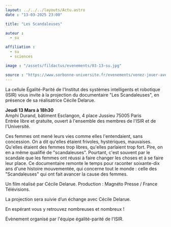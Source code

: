 ```yaml
---
layout: ../../../layouts/Actu.astro
date : "13-03-2025 23:00"

title: "Les Scandaleuses"

auteur :
  - su

affiliation :
  - su
  - sciences

image : "/assets/fildactus/evenements/03-13-su.jpg"

source : "https://www.sorbonne-universite.fr/evenements/venez-jouer-avec-la-mission-egalite"
---
```


La cellule Égalité-Parité de l'Institut des systèmes intelligents et robotique (ISIR) vous invite à la projection du documentaire "Les Scandaleuses", en présence de sa réalisatrice Cécile Delarue.

__Jeudi 13 Mars à 18h30__  
Amphi Durand, bâtiment Esclangon, 4 place Jussieu 75005 Paris  
Entrée libre et gratuite, ouvert à l'ensemble des membres de l'ISIR et de l'Université.

Ces femmes ont mené leurs vies comme elles l'entendaient, sans concession. On a dit qu'elles étaient frivoles, hystériques, mauvaises. Qu'elles étaient des femmes trop libres, qu'elles parlaient trop fort. Pire, on en a même qualifié de "scandaleuses". Pourtant, c'est souvent par le scandale que les femmes ont réussi à faire changer les choses et à se faire leur place. Ce documentaire remonte le temps pour raconter soixante-dix ans d'une histoire mouvementée, qui concerne tout le monde : celle des "Scandaleuses" qui ont fait avancer la cause des femmes.

Un film réalisé par Cécile Delarue. Production : Magnéto Presse / France Télévisions.

La projection sera suivie d’un échange avec Cécile Delarue.

En espérant vous y retrouvez nombreuses et nombreux !

Évènement organisé par l'équipe égalité-parité de l'ISIR.  